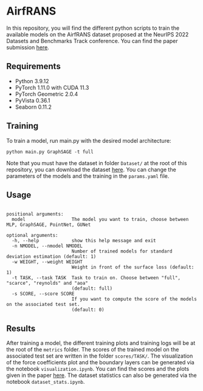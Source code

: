# AirfRANS
In this repository, you will find the different python scripts to train the available models on the AirfRANS dataset proposed at the NeurIPS 2022 Datasets and Benchmarks Track conference. You can find the paper submission [here](https://openreview.net/forum?id=Zp8YmiQ_bDC&referrer=%5Bthe%20profile%20of%20Florent%20Bonnet%5D(%2Fprofile%3Fid%3D~Florent_Bonnet1)).

## Requirements
* Python 3.9.12
* PyTorch 1.11.0 with CUDA 11.3
* PyTorch Geometric 2.0.4
* PyVista 0.36.1
* Seaborn 0.11.2

## Training
To train a model, run main.py with the desired model architecture:

```
python main.py GraphSAGE -t full
```

Note that you must have the dataset in folder ```Dataset/``` at the root of this repository, you can download the dataset [here](https://data.isir.upmc.fr/extrality/NeurIPS_2022/Dataset.zip). You can change the parameters of the models and the training in the ```params.yaml``` file.

## Usage
```usage: main.py [-h] [-n NMODEL] [-w WEIGHT] [-t TASK] [-s SCORE] model

positional arguments:
  model                 The model you want to train, choose between MLP, GraphSAGE, PointNet, GUNet

optional arguments:
  -h, --help            show this help message and exit
  -n NMODEL, --nmodel NMODEL
                        Number of trained models for standard deviation estimation (default: 1)
  -w WEIGHT, --weight WEIGHT
                        Weight in front of the surface loss (default: 1)
  -t TASK, --task TASK  Task to train on. Choose between "full", "scarce", "reynolds" and "aoa"
                        (default: full)
  -s SCORE, --score SCORE
                        If you want to compute the score of the models on the associated test set.
                        (default: 0)
```
 
 ## Results
After training a model, the different training plots and training logs will be at the root of the ```metrics``` folder. The scores of the trained model on the associated test set are written in the folder ```scores/TASK/```. The visualization of the force coefficients plot and the boundary layers can be generated via the notebook ```visualization.ipynb```. You can find the scores and the plots given in the paper [here](). The dataset statistics can also be generated via the notebook ```dataset_stats.ipynb```.
